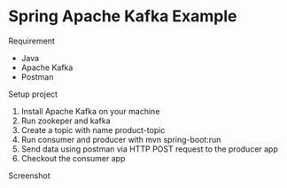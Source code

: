 # Spring Apache Kafka Example

Requirement
- Java
- Apache Kafka
- Postman

Setup project
1. Install Apache Kafka on your machine
2. Run zookeper and kafka
3. Create a topic with name product-topic
4. Run consumer and producer with mvn spring-boot:run
5. Send data using postman via HTTP POST request to the producer app
6. Checkout the consumer app

Screenshot

